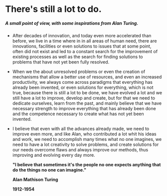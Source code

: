 # **There's still a lot to do.**



 ##### A small point of view, with some inspirations from Alan Turing.



- After decades of innovation, and today even more accelerated than before, we live in a time where in in all areas of human need, there are innovations, facilities or even solutions to issues that at some point, often did not exist and led to a constant search for the improvement of existing processes as well as the search for finding solutions to problems that have not yet been fully resolved.



- When we the about unresolved problems or even the creation of mechanisms that allow a better use of resources, and even an increased productivity, we always come across paradigms that everything has already been invented, or even solutions for everything, which is not true, because there is still a lot to be done, we have evolved a lot and we still have a lot to improve, develop and create, but for that we need to dedicate ourselves, learn from the past, and mainly believe that we have necessary strength to improve everything that has already been done and the competence necessary to create what has not yet been invented.

- I believe that even with all the advances already made, we need to improve even more, and like Alan, who contributed a lot whit his ideas and work, we need to accomplish many times what no one imagines, we need to have a lot creativity to solve problems, and create solutions for our needs overcome flaws and always improve our methods, thus improving and evolving every day more.   

     

     

  **"I believe that sometimes it's the people no one expects anything that do the things no one can imagine."**

  **Alan Mathison Turing**

  **1912-1954**

  